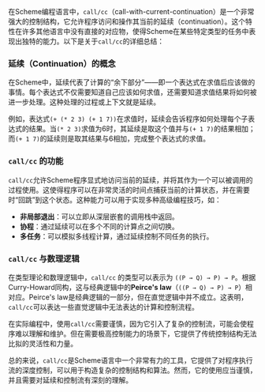 



在Scheme编程语言中，`call/cc`（call-with-current-continuation）是一个非常强大的控制结构，它允许程序访问和操作其当前的延续（continuation）。这个特性在许多其他语言中没有直接的对应物，使得Scheme在某些特定类型的任务中表现出独特的能力。以下是关于`call/cc`的详细总结：

### 延续（Continuation）的概念

在Scheme中，延续代表了计算的“余下部分”——即一个表达式在求值后应该做的事情。每个表达式不仅需要知道自己应该如何求值，还需要知道求值结果将如何被进一步处理。这种处理的过程或上下文就是延续。

例如，表达式`(+ (* 2 3) (+ 1 7))`在求值时，延续会告诉程序如何处理每个子表达式的结果。当`(* 2 3)`求值为6时，其延续是取这个值并与`(+ 1 7)`的结果相加；而`(+ 1 7)`的延续则是取其结果与6相加，完成整个表达式的求值。

### `call/cc` 的功能

`call/cc`允许Scheme程序显式地访问当前的延续，并将其作为一个可以被调用的过程使用。这使得程序可以在非常灵活的时间点捕获当前的计算状态，并在需要时“回跳”到这个状态。这种能力可以用于实现多种高级编程技巧，如：

- **非局部退出**：可以立即从深层嵌套的调用栈中返回。
- **协程**：通过延续可以在多个不同的计算点之间切换。
- **多任务**：可以模拟多线程计算，通过延续控制不同任务的执行。

### `call/cc` 与数理逻辑

在类型理论和数理逻辑中，`call/cc` 的类型可以表示为 `((P → Q) → P) → P`。根据Curry-Howard同构，这与经典逻辑中的**Peirce's law**（`((P → Q) → P) → P`）相对应。Peirce's law是经典逻辑的一部分，但在直觉逻辑中并不成立。这表明，`call/cc`可以表达一些直觉逻辑中无法表达的计算和控制流程。

在实际编程中，使用`call/cc`需要谨慎，因为它引入了复杂的控制流，可能会使程序难以理解和维护。但在需要极高控制能力的场景下，它提供了传统控制结构无法比拟的灵活性和力量。

总的来说，`call/cc`是Scheme语言中一个非常有力的工具，它提供了对程序执行流的深度控制，可以用于构造复杂的控制结构和算法。然而，它的使用应当谨慎，并且需要对延续和控制流有深刻的理解。